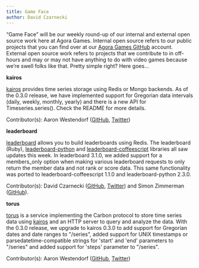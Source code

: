 ```yaml
---
title: Game Face
author: David Czarnecki
---
```

“Game Face” will be our weekly round-up of our internal and external open source work here at Agora Games. Internal open source refers to our public projects that you can find over at our [Agora Games GitHub](https://github.com/agoragames/) account. External open source work refers to projects that we contribute to in off-hours and may or may not have anything to do with video games because we’re swell folks like that. Pretty simple right? Here goes…

 **kairos**

 [kairos](https://github.com/agoragames/kairos) provides time series storage using Redis or Mongo backends. As of the 0.3.0 release, we have implemented support for Gregorian data intervals (daily, weekly, monthly, yearly) and there is a new API for Timeseries.series(). Check the README for more details.

 Contributor(s): Aaron Westendorf ([GitHub](https://github.com/awestendorf/), [Twitter](https://twitter.com/WashUffize))

 **leaderboard**

 [leaderboard](https://github.com/agoragames/leaderboard/) allows you to build leaderboards using Redis. The leaderboard (Ruby), [leaderboard-python](https://github.com/agoragames/leaderboard-python) and [leaderboard-coffeescript](https://github.com/agoragames/leaderboard-coffeescript) libraries all saw updates this week. In leaderboard 3.1.0, we added support for a members_only option when making various leaderboard requests to only return the member data and not rank or score data. This same functionality was ported to leaderboard-coffeescript 1.1.0 and leaderboard-python 2.3.0.

 Contributor(s): David Czarnecki ([GitHub](https://github.com/czarneckid/), [Twitter](https://twitter.com/czarneckid)) and Simon Zimmerman ([GitHub](https://github.com/simonz05/)).

 **torus**

 [torus](https://github.com/agoragames/torus) is a service implementing the Carbon protocol to store time series data using [kairos](https://github.com/agoragames/kairos) and an HTTP server to query and analyze the data. With the 0.3.0 release, we upgrade to kairos 0.3.0 to add support for Gregorian dates and date ranges to "/series", added support for UNIX timestamps or parsedatetime-compatible strings for 'start' and 'end' parameters to "/series" and added support for 'steps' parameter to "/series".

 Contributor(s): Aaron Westendorf ([GitHub](https://github.com/awestendorf/), [Twitter](https://twitter.com/WashUffize))

